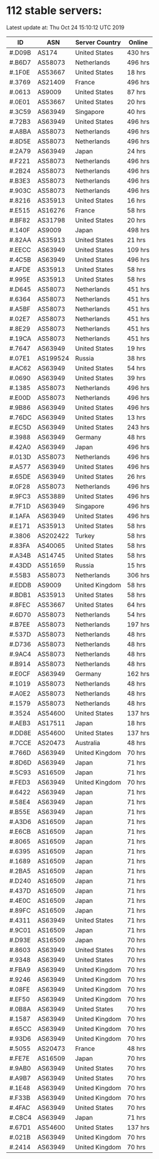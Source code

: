 # 112 stable servers:

Latest update at: Thu Oct 24 15:10:12 UTC 2019

| ID | ASN | Server Country | Online |
| -- | --- | -------------- | ------ |
| #.D09B | AS174 | United States | 430 hrs |
| #.B6D7 | AS58073 | Netherlands | 496 hrs |
| #.1F0E | AS53667 | United States | 18 hrs |
| #.3769 | AS21409 | France | 496 hrs |
| #.0613 | AS9009 | United States | 87 hrs |
| #.0E01 | AS53667 | United States | 20 hrs |
| #.3C59 | AS63949 | Singapore | 40 hrs |
| #.72B3 | AS63949 | United States | 496 hrs |
| #.A8BA | AS58073 | Netherlands | 496 hrs |
| #.8D5E | AS58073 | Netherlands | 496 hrs |
| #.2A79 | AS63949 | Japan | 24 hrs |
| #.F221 | AS58073 | Netherlands | 496 hrs |
| #.2B24 | AS58073 | Netherlands | 496 hrs |
| #.B3E3 | AS58073 | Netherlands | 496 hrs |
| #.903C | AS58073 | Netherlands | 496 hrs |
| #.8216 | AS35913 | United States | 16 hrs |
| #.E515 | AS16276 | France | 58 hrs |
| #.BF82 | AS31798 | United States | 20 hrs |
| #.140F | AS9009 | Japan | 498 hrs |
| #.82AA | AS35913 | United States | 21 hrs |
| #.EECC | AS63949 | United States | 109 hrs |
| #.4C5B | AS63949 | United States | 496 hrs |
| #.AFDE | AS35913 | United States | 58 hrs |
| #.995E | AS35913 | United States | 58 hrs |
| #.D645 | AS58073 | Netherlands | 451 hrs |
| #.6364 | AS58073 | Netherlands | 451 hrs |
| #.A5BF | AS58073 | Netherlands | 451 hrs |
| #.02E7 | AS58073 | Netherlands | 451 hrs |
| #.8E29 | AS58073 | Netherlands | 451 hrs |
| #.19CA | AS58073 | Netherlands | 451 hrs |
| #.7647 | AS63949 | United States | 19 hrs |
| #.07E1 | AS199524 | Russia | 38 hrs |
| #.AC62 | AS63949 | United States | 54 hrs |
| #.0690 | AS63949 | United States | 39 hrs |
| #.1385 | AS58073 | Netherlands | 496 hrs |
| #.E00D | AS58073 | Netherlands | 496 hrs |
| #.9B86 | AS63949 | United States | 496 hrs |
| #.76DC | AS63949 | United States | 13 hrs |
| #.EC5D | AS63949 | United States | 243 hrs |
| #.3988 | AS63949 | Germany | 48 hrs |
| #.42A0 | AS63949 | Japan | 496 hrs |
| #.013D | AS58073 | Netherlands | 496 hrs |
| #.A577 | AS63949 | United States | 496 hrs |
| #.65DE | AS63949 | United States | 26 hrs |
| #.0F28 | AS58073 | Netherlands | 496 hrs |
| #.9FC3 | AS53889 | United States | 496 hrs |
| #.7F1D | AS63949 | Singapore | 496 hrs |
| #.1AFA | AS63949 | United States | 496 hrs |
| #.E171 | AS35913 | United States | 58 hrs |
| #.3806 | AS202422 | Turkey | 58 hrs |
| #.83FA | AS40065 | United States | 58 hrs |
| #.A34B | AS14745 | United States | 58 hrs |
| #.43DD | AS51659 | Russia | 15 hrs |
| #.55B3 | AS58073 | Netherlands | 306 hrs |
| #.EDDB | AS9009 | United Kingdom | 58 hrs |
| #.BDB1 | AS35913 | United States | 58 hrs |
| #.8FEC | AS53667 | United States | 64 hrs |
| #.6D70 | AS58073 | Netherlands | 54 hrs |
| #.B7EE | AS58073 | Netherlands | 197 hrs |
| #.537D | AS58073 | Netherlands | 48 hrs |
| #.D736 | AS58073 | Netherlands | 48 hrs |
| #.9AC4 | AS58073 | Netherlands | 48 hrs |
| #.B914 | AS58073 | Netherlands | 48 hrs |
| #.E0CF | AS63949 | Germany | 162 hrs |
| #.1019 | AS58073 | Netherlands | 48 hrs |
| #.A0E2 | AS58073 | Netherlands | 48 hrs |
| #.1579 | AS58073 | Netherlands | 48 hrs |
| #.3524 | AS54600 | United States | 137 hrs |
| #.AEB3 | AS17511 | Japan | 18 hrs |
| #.DD8E | AS54600 | United States | 137 hrs |
| #.7CCE | AS20473 | Australia | 48 hrs |
| #.766D | AS63949 | United Kingdom | 70 hrs |
| #.8D6D | AS63949 | Japan | 71 hrs |
| #.5C93 | AS16509 | Japan | 71 hrs |
| #.FED3 | AS63949 | United Kingdom | 70 hrs |
| #.6422 | AS63949 | Japan | 71 hrs |
| #.58E4 | AS63949 | Japan | 71 hrs |
| #.B55E | AS63949 | Japan | 71 hrs |
| #.A3D6 | AS16509 | Japan | 71 hrs |
| #.E6CB | AS16509 | Japan | 71 hrs |
| #.8065 | AS16509 | Japan | 71 hrs |
| #.6395 | AS16509 | Japan | 71 hrs |
| #.1689 | AS16509 | Japan | 71 hrs |
| #.2BA5 | AS16509 | Japan | 71 hrs |
| #.D240 | AS16509 | Japan | 71 hrs |
| #.437D | AS16509 | Japan | 71 hrs |
| #.4E0C | AS16509 | Japan | 71 hrs |
| #.89FC | AS16509 | Japan | 71 hrs |
| #.4311 | AS63949 | United States | 71 hrs |
| #.9C01 | AS16509 | Japan | 71 hrs |
| #.D93E | AS16509 | Japan | 70 hrs |
| #.8603 | AS63949 | United States | 70 hrs |
| #.9348 | AS63949 | United States | 70 hrs |
| #.FBA9 | AS63949 | United Kingdom | 70 hrs |
| #.9246 | AS63949 | United Kingdom | 70 hrs |
| #.08FE | AS63949 | United Kingdom | 70 hrs |
| #.EF50 | AS63949 | United Kingdom | 70 hrs |
| #.0B8A | AS63949 | United States | 70 hrs |
| #.1587 | AS63949 | United Kingdom | 70 hrs |
| #.65CC | AS63949 | United Kingdom | 70 hrs |
| #.93D6 | AS63949 | United Kingdom | 70 hrs |
| #.5055 | AS20473 | France | 48 hrs |
| #.FE7E | AS16509 | Japan | 70 hrs |
| #.9AB0 | AS63949 | United States | 70 hrs |
| #.A9B7 | AS63949 | United States | 70 hrs |
| #.1E48 | AS63949 | United Kingdom | 70 hrs |
| #.F33B | AS63949 | United Kingdom | 70 hrs |
| #.4FAC | AS63949 | United States | 70 hrs |
| #.C8C4 | AS63949 | Japan | 71 hrs |
| #.67D1 | AS54600 | United States | 137 hrs |
| #.021B | AS63949 | United Kingdom | 70 hrs |
| #.2414 | AS63949 | United Kingdom | 70 hrs |

